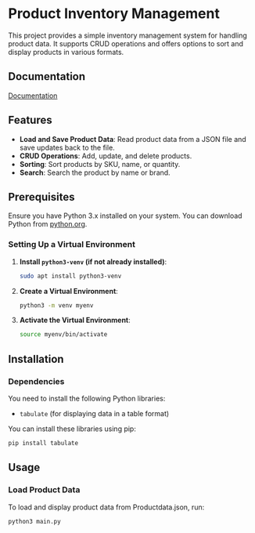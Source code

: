 

# Product Inventory Management

This project provides a simple inventory management system for handling product data. It supports CRUD operations and offers options to sort and display products in various formats.



## Documentation

[Documentation](https://linktodocumentation)

## Features

- **Load and Save Product Data**: Read product data from a JSON file and save updates back to the file.
- **CRUD Operations**: Add, update, and delete products.
- **Sorting**: Sort products by SKU, name, or quantity.
- **Search**: Search the product by name or brand.


## Prerequisites

Ensure you have Python 3.x installed on your system. You can download Python from [python.org](https://www.python.org/).

### Setting Up a Virtual Environment

1. **Install `python3-venv` (if not already installed)**:

    ```bash
    sudo apt install python3-venv
    ```

2. **Create a Virtual Environment**:

    ```bash
    python3 -m venv myenv
    ```

3. **Activate the Virtual Environment**:

    ```bash
    source myenv/bin/activate
    ```
## Installation


### Dependencies

You need to install the following Python libraries:

- `tabulate` (for displaying data in a table format)


You can install these libraries using pip:

```bash
pip install tabulate

```

## Usage

### Load Product Data

To load and display product data from Productdata.json, run:

```bash
python3 main.py
```
